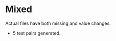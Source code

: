 # Mixed

Actual files have both missing <RelatedItems> and value changes.

- 5 test pairs generated.
